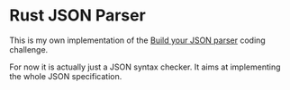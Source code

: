# Rust JSON Parser

This is my own implementation of the [Build your JSON parser](https://codingchallenges.fyi/challenges/challenge-json-parser/) coding challenge.

For now it is actually just a JSON syntax checker.
It aims at implementing the whole JSON specification.
